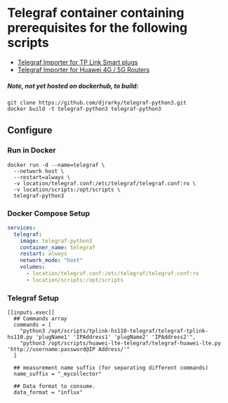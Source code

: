 # Telegraf container containing prerequisites for the following scripts
- [Telegraf Importer for TP Link Smart plugs](https://github.com/djrarky/tplink-hs110-telegraf)
- [Telegraf Importer for Huawei 4G / 5G Routers](https://github.com/djrarky/huawei-lte-telegraf)

##### Note, not yet hosted on dockerhub, to build:
```
git clone https://github.com/djrarky/telegraf-python3.git
docker build -t telegraf-python3 telegraf-python3
```
## Configure
### Run in Docker
```
docker run -d --name=telegraf \
  --network host \
  --restart=always \
  -v location/telegraf.conf:/etc/telegraf/telegraf.conf:ro \
  -v location/scripts:/opt/scripts \
  telegraf-python3
```
### Docker Compose Setup
~~~yml
services:
  telegraf:
    image: telegraf-python3
    container_name: telegraf
    restart: always
    network_mode: "host"
    volumes:
      - location/telegraf.conf:/etc/telegraf/telegraf.conf:ro
      - location/scripts:/opt/scripts
~~~
### Telegraf Setup
```
[[inputs.exec]]
  ## Commands array
  commands = [
    "python3 /opt/scripts/tplink-hs110-telegraf/telegraf-tplink-hs110.py 'plugName1' 'IPAddress1' 'plugName2' 'IPAddress2'",
    "python3 /opt/scripts/huawei-lte-telegraf/telegraf-huawei-lte.py 'http://username:password@IP Address/'"
  ]

  ## measurement name suffix (for separating different commands)
  name_suffix = "_mycollector"

  ## Data format to consume.
  data_format = "influx"
```
